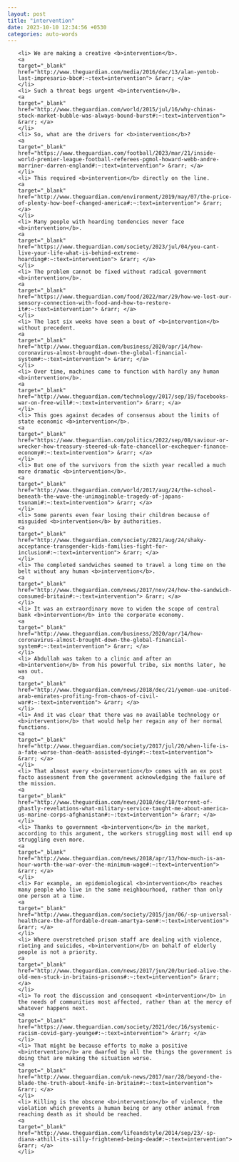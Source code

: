 ```yaml
---
layout: post
title: "intervention"
date: 2023-10-10 12:34:56 +0530
categories: auto-words
---
```

<ol>

    <li> We are making a creative <b>intervention</b>.
    <a 
    target="_blank" 
    href="http://www.theguardian.com/media/2016/dec/13/alan-yentob-last-impresario-bbc#:~:text=intervention"> &rarr; </a>
    </li>
    <li> Such a threat begs urgent <b>intervention</b>.
    <a 
    target="_blank" 
    href="http://www.theguardian.com/world/2015/jul/16/why-chinas-stock-market-bubble-was-always-bound-burst#:~:text=intervention"> &rarr; </a>
    </li>
    <li> So, what are the drivers for <b>intervention</b>?
    <a 
    target="_blank" 
    href="https://www.theguardian.com/football/2023/mar/21/inside-world-premier-league-football-referees-pgmol-howard-webb-andre-marriner-darren-england#:~:text=intervention"> &rarr; </a>
    </li>
    <li> This required <b>intervention</b> directly on the line.
    <a 
    target="_blank" 
    href="http://www.theguardian.com/environment/2019/may/07/the-price-of-plenty-how-beef-changed-america#:~:text=intervention"> &rarr; </a>
    </li>
    <li> Many people with hoarding tendencies never face <b>intervention</b>.
    <a 
    target="_blank" 
    href="https://www.theguardian.com/society/2023/jul/04/you-cant-live-your-life-what-is-behind-extreme-hoarding#:~:text=intervention"> &rarr; </a>
    </li>
    <li> The problem cannot be fixed without radical government <b>intervention</b>.
    <a 
    target="_blank" 
    href="https://www.theguardian.com/food/2022/mar/29/how-we-lost-our-sensory-connection-with-food-and-how-to-restore-it#:~:text=intervention"> &rarr; </a>
    </li>
    <li> The last six weeks have seen a bout of <b>intervention</b> without precedent.
    <a 
    target="_blank" 
    href="http://www.theguardian.com/business/2020/apr/14/how-coronavirus-almost-brought-down-the-global-financial-system#:~:text=intervention"> &rarr; </a>
    </li>
    <li> Over time, machines came to function with hardly any human <b>intervention</b>.
    <a 
    target="_blank" 
    href="http://www.theguardian.com/technology/2017/sep/19/facebooks-war-on-free-will#:~:text=intervention"> &rarr; </a>
    </li>
    <li> This goes against decades of consensus about the limits of state economic <b>intervention</b>.
    <a 
    target="_blank" 
    href="https://www.theguardian.com/politics/2022/sep/08/saviour-or-wrecker-how-treasury-steered-uk-fate-chancellor-exchequer-finance-economy#:~:text=intervention"> &rarr; </a>
    </li>
    <li> But one of the survivors from the sixth year recalled a much more dramatic <b>intervention</b>.
    <a 
    target="_blank" 
    href="http://www.theguardian.com/world/2017/aug/24/the-school-beneath-the-wave-the-unimaginable-tragedy-of-japans-tsunami#:~:text=intervention"> &rarr; </a>
    </li>
    <li> Some parents even fear losing their children because of misguided <b>intervention</b> by authorities.
    <a 
    target="_blank" 
    href="http://www.theguardian.com/society/2021/aug/24/shaky-acceptance-transgender-kids-families-fight-for-inclusion#:~:text=intervention"> &rarr; </a>
    </li>
    <li> The completed sandwiches seemed to travel a long time on the belt without any human <b>intervention</b>.
    <a 
    target="_blank" 
    href="http://www.theguardian.com/news/2017/nov/24/how-the-sandwich-consumed-britain#:~:text=intervention"> &rarr; </a>
    </li>
    <li> It was an extraordinary move to widen the scope of central bank <b>intervention</b> into the corporate economy.
    <a 
    target="_blank" 
    href="http://www.theguardian.com/business/2020/apr/14/how-coronavirus-almost-brought-down-the-global-financial-system#:~:text=intervention"> &rarr; </a>
    </li>
    <li> Abdullah was taken to a clinic and after an <b>intervention</b> from his powerful tribe, six months later, he was out.
    <a 
    target="_blank" 
    href="http://www.theguardian.com/news/2018/dec/21/yemen-uae-united-arab-emirates-profiting-from-chaos-of-civil-war#:~:text=intervention"> &rarr; </a>
    </li>
    <li> And it was clear that there was no available technology or <b>intervention</b> that would help her regain any of her normal functions.
    <a 
    target="_blank" 
    href="http://www.theguardian.com/society/2017/jul/20/when-life-is-a-fate-worse-than-death-assisted-dying#:~:text=intervention"> &rarr; </a>
    </li>
    <li> That almost every <b>intervention</b> comes with an ex post facto assessment from the government acknowledging the failure of the mission.
    <a 
    target="_blank" 
    href="http://www.theguardian.com/news/2018/dec/18/torrent-of-ghastly-revelations-what-military-service-taught-me-about-america-us-marine-corps-afghanistan#:~:text=intervention"> &rarr; </a>
    </li>
    <li> Thanks to government <b>intervention</b> in the market, according to this argument, the workers struggling most will end up struggling even more.
    <a 
    target="_blank" 
    href="http://www.theguardian.com/news/2018/apr/13/how-much-is-an-hour-worth-the-war-over-the-minimum-wage#:~:text=intervention"> &rarr; </a>
    </li>
    <li> For example, an epidemiological <b>intervention</b> reaches many people who live in the same neighbourhood, rather than only one person at a time.
    <a 
    target="_blank" 
    href="http://www.theguardian.com/society/2015/jan/06/-sp-universal-healthcare-the-affordable-dream-amartya-sen#:~:text=intervention"> &rarr; </a>
    </li>
    <li> Where overstretched prison staff are dealing with violence, rioting and suicides, <b>intervention</b> on behalf of elderly people is not a priority.
    <a 
    target="_blank" 
    href="http://www.theguardian.com/news/2017/jun/20/buried-alive-the-old-men-stuck-in-britains-prisons#:~:text=intervention"> &rarr; </a>
    </li>
    <li> To root the discussion and consequent <b>intervention</b> in the needs of communities most affected, rather than at the mercy of whatever happens next.
    <a 
    target="_blank" 
    href="https://www.theguardian.com/society/2021/dec/16/systemic-racism-covid-gary-younge#:~:text=intervention"> &rarr; </a>
    </li>
    <li> That might be because efforts to make a positive <b>intervention</b> are dwarfed by all the things the government is doing that are making the situation worse.
    <a 
    target="_blank" 
    href="http://www.theguardian.com/uk-news/2017/mar/28/beyond-the-blade-the-truth-about-knife-in-britain#:~:text=intervention"> &rarr; </a>
    </li>
    <li> Killing is the obscene <b>intervention</b> of violence, the violation which prevents a human being or any other animal from reaching death as it should be reached.
    <a 
    target="_blank" 
    href="http://www.theguardian.com/lifeandstyle/2014/sep/23/-sp-diana-athill-its-silly-frightened-being-dead#:~:text=intervention"> &rarr; </a>
    </li>